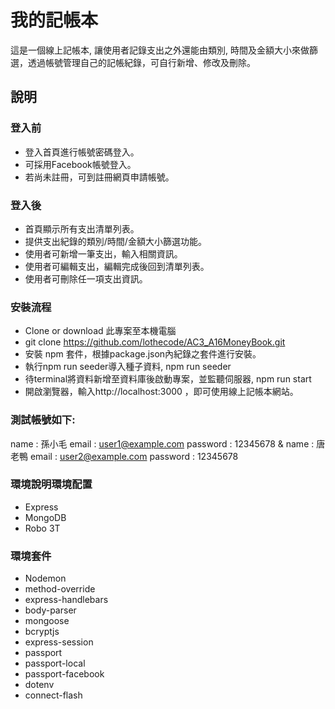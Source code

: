 # 我的記帳本
這是一個線上記帳本, 讓使用者記錄支出之外還能由類別, 時間及金額大小來做篩選，透過帳號管理自己的記帳紀錄，可自行新增、修改及刪除。

## 說明
### 登入前
- 登入首頁進行帳號密碼登入。
- 可採用Facebook帳號登入。
- 若尚未註冊，可到註冊網頁申請帳號。
### 登入後
- 首頁顯示所有支出清單列表。
- 提供支出紀錄的類別/時間/金額大小篩選功能。
- 使用者可新增一筆支出，輸入相關資訊。
- 使用者可編輯支出，編輯完成後回到清單列表。
- 使用者可刪除任一項支出資訊。


### 安裝流程
- Clone or download 此專案至本機電腦
- git clone https://github.com/lothecode/AC3_A16MoneyBook.git
- 安裝 npm 套件，根據package.json內紀錄之套件進行安裝。
- 執行npm run seeder導入種子資料, npm run seeder
- 待terminal將資料新增至資料庫後啟動專案，並監聽伺服器, npm run start
- 開啟瀏覽器，輸入http://localhost:3000 ，即可使用線上記帳本網站。

### 測試帳號如下:
name : 孫小毛
email : user1@example.com
password : 12345678
&
name : 唐老鴨
email : user2@example.com
password : 12345678


### 環境說明環境配置
- Express
- MongoDB
- Robo 3T

### 環境套件
- Nodemon
- method-override
- express-handlebars
- body-parser
- mongoose
- bcryptjs
- express-session
- passport
- passport-local
- passport-facebook
- dotenv
- connect-flash
